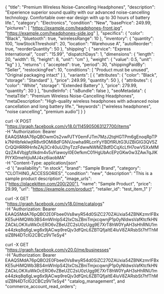 {
  "title": "Premium Wireless Noise-Cancelling Headphones",
  "description": "Experience superior sound quality with our advanced noise-cancelling technology. Comfortable over-ear design with up to 30 hours of battery life.",
  "category": "Electronics",
  "condition": "New",
  "basePrice": 249.99,
  "pictures": [
    "https://example.com/headphones-front.jpg",
    "https://example.com/headphones-side.jpg"
  ],
  "specifics": {
    "color": "Black",
    "bluetooth": true,
    "wirelessRange": 10
  },
  "inventory": {
    "quantity": 100,
    "lowStockThreshold": 20,
    "location": "Warehouse A",
    "autoReorder": true,
    "reorderQuantity": 50
  },
  "shipping": {
    "service": "Express International",
    "cost": "15.99",
    "dispatchDays": 1,
    "dimensions": {
      "length": 20,
      "width": 15,
      "height": 8,
      "unit": "cm"
    },
    "weight": {
      "value": 0.5,
      "unit": "kg"
    }
  },
  "returns": {
    "accepted": true,
    "period": 30,
    "shippingPaidBy": "Seller",
    "restockingFee": 10,
    "conditions": [
      "Product must be unused",
      "Original packaging intact"
    ]
  },
  "variants": [
    {
      "attributes": {
        "color": "Black",
        "storage": "Standard"
      },
      "price": 249.99,
      "quantity": 50
    },
    {
      "attributes": {
        "color": "White",
        "storage": "Extended Battery"
      },
      "price": 279.99,
      "quantity": 30
    }
  ],
  "bundleInfo": {
    "isBundle": false
  },
  "seoMetadata": {
    "metaTitle": "Premium Wireless Noise-Cancelling Headphones",
    "metaDescription": "High-quality wireless headphones with advanced noise cancellation and long battery life.",
    "keywords": ["wireless headphones", "noise cancelling", "premium audio"]
  }
}



curl -X POST \
  "https://graph.facebook.com/v18.0/1145905063127700/items" \
  -H "Authorization: Bearer EAAQSMdA76pQBOwmOs2vwPJTY0emFJTm7MzJ2tqHGTPm6gEnoqRpTPk7NHIbfekIwjtR8vt9OMi8dFGNVJowha9RLcnYyYBDfIRUtG3UZBiGlG3QV5ZCrQQHRRRHnfeZAj3Cr40uU2hyTzzFdwwNWMZBdfDCqXcLfH7owVSXxMMQzZA4VbjgfzIlkdm4v5uYiawoyl0E0efkmC01HgUbAcEPzGKw0w3ZAw7qJIKPIYX0mehtjiuMJ4xz6iaobMA" \
  -H "Content-Type: application/json" \
  -d '{
    "availability": "in stock",
    "brand": "Sample Brand",
    "category": "CLOTHING_ACCESSORIES",
    "condition": "new",
    "description": "This is a sample product description",
    "image_urls": ["https://placekitten.com/200/200"],
    "name": "Sample Product",
    "price": 29.99,
    "url": "https://example.com/product",
    "retailer_id": "test_item_1"
  }'
 <!-- verify your page access: -->
  curl -X GET \
  "https://graph.facebook.com/v18.0/me/catalogs" \
  -H "Authorization: Bearer EAAQSMdA76pQBO2E0Fbee0Vs8wyR54d0SiZC270ZAUxia54ZBNKzmrlFBxKE5uHiMQWb3BS4mWlnlpS42IxCtsZBniTmjxcqwnjP1p0yNldwsVafKtcfkHNZACkLOKXuWkOcERO6vZBeUZC2sU0zUgg9E7XrT8hW0YyAH3sHhRNU1me44zkq8q6gLwg6x9jACwp9reQjv3dfQnL6ZBTQfjaItE4luV8ZARsbSt7hfThMslZBN4DTclG2CBCz9VTeSy4"

  <!-- get your catalog ID:
   -->
curl -X GET \
  "https://graph.facebook.com/v20.0/me/businesses" \
  -H "Authorization: Bearer EAAQSMdA76pQBO2E0Fbee0Vs8wyR54d0SiZC270ZAUxia54ZBNKzmrlFBxKE5uHiMQWb3BS4mWlnlpS42IxCtsZBniTmjxcqwnjP1p0yNldwsVafKtcfkHNZACkLOKXuWkOcERO6vZBeUZC2sU0zUgg9E7XrT8hW0YyAH3sHhRNU1me44zkq8q6gLwg6x9jACwp9reQjv3dfQnL6ZBTQfjaItE4luV8ZARsbSt7hfThMslZBN4DTclG2CBCz9VTeSy4"
"catalog_management", and "commerce_account_read_orders";